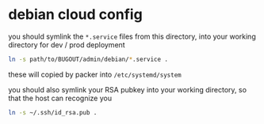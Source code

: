 # debian cloud config

you should symlink the `*.service` files from this directory, into your working directory for dev / prod deployment

```sh
ln -s path/to/BUGOUT/admin/debian/*.service .
```

these will copied by packer into `/etc/systemd/system`

you should also symlink your RSA pubkey into your working directory, so that the host can recognize you

```sh
ln -s ~/.ssh/id_rsa.pub .
```
